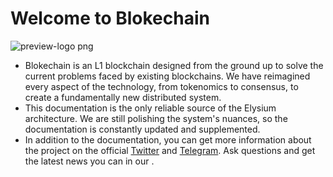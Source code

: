 # Welcome to Blokechain

![preview-logo png](https://user-images.githubusercontent.com/122998890/213257481-22d540ad-eb6d-45fe-87b1-2eade7e45361.png)


- Blokechain is an L1 blockchain designed from the ground up to solve the current problems faced by existing blockchains. We have reimagined every aspect of the technology, from tokenomics to consensus, to create a fundamentally new distributed system.
- This documentation is the only reliable source of the Elysium architecture. We are still polishing the system's nuances, so the documentation is constantly updated and supplemented.
- In addition to the documentation, you can get more information about the project on the official  [Twitter](https://twitter.com/Blokechainio) and [Telegram](https://t.me/blokechain). Ask questions and get the latest news you can in our .
